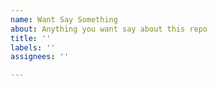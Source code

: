 ```yaml
---
name: Want Say Something
about: Anything you want say about this repo
title: ''
labels: ''
assignees: ''

---
```



